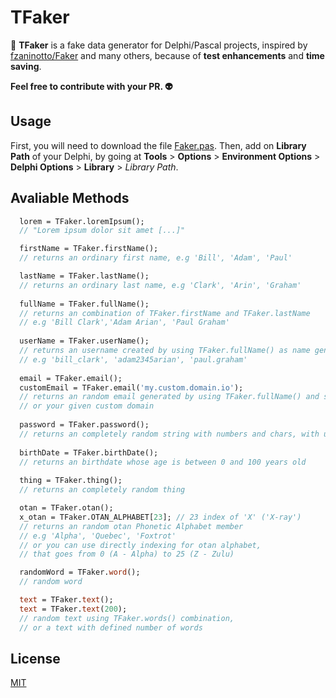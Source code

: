 # TFaker 
:crystal_ball: **TFaker** is a fake data generator for Delphi/Pascal projects, inspired by [fzaninotto/Faker](https://github.com/fzaninotto/Faker) and many others, because of **test enhancements** and **time saving**.

**Feel free to contribute with your PR. :alien:**

## Usage

First, you will need to download the file <a href="https://github.com/abekroenem/TFaker/blob/master/src/Faker.pas" download>Faker.pas</a>. Then, add on **Library Path** of your Delphi, by going at **Tools** > **Options** > **Environment Options** > **Delphi Options** > **Library** > *Library Path*.


## Avaliable Methods

```pascal
  lorem = TFaker.loremIpsum();
  // "Lorem ipsum dolor sit amet [...]"

  firstName = TFaker.firstName();
  // returns an ordinary first name, e.g 'Bill', 'Adam', 'Paul'

  lastName = TFaker.lastName();
  // returns an ordinary last name, e.g 'Clark', 'Arin', 'Graham'
  
  fullName = TFaker.fullName();
  // returns an combination of TFaker.firstName and TFaker.lastName
  // e.g 'Bill Clark','Adam Arian', 'Paul Graham'
  
  userName = TFaker.userName();
  // returns an username created by using TFaker.fullName() as name generator
  // e.g 'bill_clark', 'adam2345arian', 'paul.graham'
  
  email = TFaker.email();
  customEmail = TFaker.email('my.custom.domain.io');
  // returns an random email generated by using TFaker.fullName() and some of 100 most used domains
  // or your given custom domain
  
  password = TFaker.password();
  // returns an completely random string with numbers and chars, with upper and lower case
  
  birthDate = TFaker.birthDate();
  // returns an birthdate whose age is between 0 and 100 years old
  
  thing = TFaker.thing();
  // returns an completely random thing

  otan = TFaker.otan();
  x_otan = TFaker.OTAN_ALPHABET[23]; // 23 index of 'X' ('X-ray')
  // returns an random otan Phonetic Alphabet member 
  // e.g 'Alpha', 'Quebec', 'Foxtrot'
  // or you can use directly indexing for otan alphabet, 
  // that goes from 0 (A - Alpha) to 25 (Z - Zulu)

  randomWord = TFaker.word();
  // random word

  text = TFaker.text();
  text = TFaker.text(200);
  // random text using TFaker.words() combination,
  // or a text with defined number of words

```

## License
[MIT](https://github.com/abekroenem/TFaker/blob/master/LICENSE)
